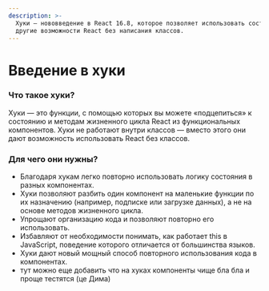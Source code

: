 ```yaml
---
description: >-
  Хуки — нововведение в React 16.8, которое позволяет использовать состояние и
  другие возможности React без написания классов.
---
```


# Введение в хуки

### Что такое хуки?

Хуки — это функции, с помощью которых вы можете «подцепиться» к состоянию и методам жизненного цикла React из функциональных компонентов. Хуки не работают внутри классов — вместо этого они дают возможность использовать React без классов.

### Для чего они нужны?

* Благодаря хукам легко повторно использовать логику состояния в разных компонентах.
* Хуки позволяют разбить один компонент на маленькие функции по их назначению \(например, подписке или загрузке данных\), а не на основе методов жизненного цикла.
* Упрощают организацию кода и позволяют повторно его использовать.
* Избавляют от необходимости понимать, как работает this в JavaScript, поведение которого отличается от большинства языков.
* Хуки дают новый мощный способ повторного использования кода в компонентах.
* тут можно еще добавить что на хуках компоненты чище бла бла и проще тестятся \(це Дима\)

